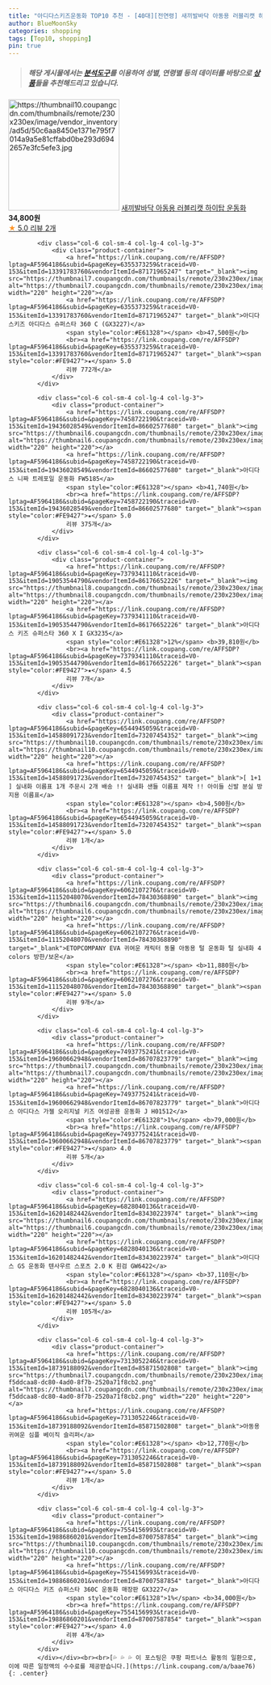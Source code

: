 ```yaml
---
title: "아디다스키즈운동화 TOP10 추천 - [40대][전연령] 새끼발바닥 아동용 러블리캣 하이탑 운동화"
author: BlueMoonSky
categories: shopping
tags: [Top10, shopping]
pin: true
---
```


> ##### 해당 게시물에서는 [**분석도구**](https://itemscout.io/)를 이용하여 **성별**, **연령별** 등의 데이터를 바탕으로 [**상품**](https://link.coupang.com/a/baae76)들을 추천해드리고 있습니다.
<div class="container"><div class="row">
            <div class="col-6 col-sm-4 col-lg-4 col-lg-3">
                <div class="product-container">
                    <a href="https://link.coupang.com/re/AFFSDP?lptag=AF5964186&subid=&pageKey=6003952&traceid=V0-153&itemId=26925352&vendorItemId=3039729027" target="_blank"><img src="https://thumbnail10.coupangcdn.com/thumbnails/remote/230x230ex/image/vendor_inventory/ad5d/50c6aa8450e1371e795f7014a9a5e81cffabd0be293d6942657e3fc5efe3.jpg" alt="https://thumbnail10.coupangcdn.com/thumbnails/remote/230x230ex/image/vendor_inventory/ad5d/50c6aa8450e1371e795f7014a9a5e81cffabd0be293d6942657e3fc5efe3.jpg" width="220" height="220"></a>
                    <a href="https://link.coupang.com/re/AFFSDP?lptag=AF5964186&subid=&pageKey=6003952&traceid=V0-153&itemId=26925352&vendorItemId=3039729027" target="_blank">새끼발바닥 아동용 러블리캣 하이탑 운동화</a>
                    <span style="color:#E61328"></span> <b>34,800원</b>
                    <br><a href="https://link.coupang.com/re/AFFSDP?lptag=AF5964186&subid=&pageKey=6003952&traceid=V0-153&itemId=26925352&vendorItemId=3039729027" target="_blank"><span style="color:#FE9427">★</span> 5.0
                    리뷰 2개</a>
                </div>
            </div>
            
            <div class="col-6 col-sm-4 col-lg-4 col-lg-3">
                <div class="product-container">
                    <a href="https://link.coupang.com/re/AFFSDP?lptag=AF5964186&subid=&pageKey=6355373259&traceid=V0-153&itemId=13391783760&vendorItemId=87171965247" target="_blank"><img src="https://thumbnail7.coupangcdn.com/thumbnails/remote/230x230ex/image/vendor_inventory/a547/e3f441e68ae70d39db9d2e64bacfd0160b8e025205c8d4d1f654ae5e91dd.png" alt="https://thumbnail7.coupangcdn.com/thumbnails/remote/230x230ex/image/vendor_inventory/a547/e3f441e68ae70d39db9d2e64bacfd0160b8e025205c8d4d1f654ae5e91dd.png" width="220" height="220"></a>
                    <a href="https://link.coupang.com/re/AFFSDP?lptag=AF5964186&subid=&pageKey=6355373259&traceid=V0-153&itemId=13391783760&vendorItemId=87171965247" target="_blank">아디다스키즈 아디다스 슈퍼스타 360 C (GX3227)</a>
                    <span style="color:#E61328"></span> <b>47,500원</b>
                    <br><a href="https://link.coupang.com/re/AFFSDP?lptag=AF5964186&subid=&pageKey=6355373259&traceid=V0-153&itemId=13391783760&vendorItemId=87171965247" target="_blank"><span style="color:#FE9427">★</span> 5.0
                    리뷰 772개</a>
                </div>
            </div>
            
            <div class="col-6 col-sm-4 col-lg-4 col-lg-3">
                <div class="product-container">
                    <a href="https://link.coupang.com/re/AFFSDP?lptag=AF5964186&subid=&pageKey=7458722190&traceid=V0-153&itemId=19436028549&vendorItemId=86602577680" target="_blank"><img src="https://thumbnail6.coupangcdn.com/thumbnails/remote/230x230ex/image/vendor_inventory/0af9/ac0e3f862e65fb0bd5f3b34ff4bc7ca313079199bab318527d47c5b08c82.jpg" alt="https://thumbnail6.coupangcdn.com/thumbnails/remote/230x230ex/image/vendor_inventory/0af9/ac0e3f862e65fb0bd5f3b34ff4bc7ca313079199bab318527d47c5b08c82.jpg" width="220" height="220"></a>
                    <a href="https://link.coupang.com/re/AFFSDP?lptag=AF5964186&subid=&pageKey=7458722190&traceid=V0-153&itemId=19436028549&vendorItemId=86602577680" target="_blank">아디다스 니짜 트레포일 운동화 FW5185</a>
                    <span style="color:#E61328"></span> <b>41,740원</b>
                    <br><a href="https://link.coupang.com/re/AFFSDP?lptag=AF5964186&subid=&pageKey=7458722190&traceid=V0-153&itemId=19436028549&vendorItemId=86602577680" target="_blank"><span style="color:#FE9427">★</span> 5.0
                    리뷰 375개</a>
                </div>
            </div>
            
            <div class="col-6 col-sm-4 col-lg-4 col-lg-3">
                <div class="product-container">
                    <a href="https://link.coupang.com/re/AFFSDP?lptag=AF5964186&subid=&pageKey=7379341110&traceid=V0-153&itemId=19053544790&vendorItemId=86176652226" target="_blank"><img src="https://thumbnail8.coupangcdn.com/thumbnails/remote/230x230ex/image/vendor_inventory/2784/c0f836f6942742b37894b921f17f03bba44e9408cf2dea2cce690f0bdfdf.png" alt="https://thumbnail8.coupangcdn.com/thumbnails/remote/230x230ex/image/vendor_inventory/2784/c0f836f6942742b37894b921f17f03bba44e9408cf2dea2cce690f0bdfdf.png" width="220" height="220"></a>
                    <a href="https://link.coupang.com/re/AFFSDP?lptag=AF5964186&subid=&pageKey=7379341110&traceid=V0-153&itemId=19053544790&vendorItemId=86176652226" target="_blank">아디다스 키즈 슈퍼스타 360 X I GX3235</a>
                    <span style="color:#E61328">12%</span> <b>39,810원</b>
                    <br><a href="https://link.coupang.com/re/AFFSDP?lptag=AF5964186&subid=&pageKey=7379341110&traceid=V0-153&itemId=19053544790&vendorItemId=86176652226" target="_blank"><span style="color:#FE9427">★</span> 4.5
                    리뷰 7개</a>
                </div>
            </div>
            
            <div class="col-6 col-sm-4 col-lg-4 col-lg-3">
                <div class="product-container">
                    <a href="https://link.coupang.com/re/AFFSDP?lptag=AF5964186&subid=&pageKey=6544945059&traceid=V0-153&itemId=14588091723&vendorItemId=73207454352" target="_blank"><img src="https://thumbnail10.coupangcdn.com/thumbnails/remote/230x230ex/image/vendor_inventory/876b/093956f1faefd5a0544af7af5f4e981737e0f0a916aefe96d470247f0323.jpg" alt="https://thumbnail10.coupangcdn.com/thumbnails/remote/230x230ex/image/vendor_inventory/876b/093956f1faefd5a0544af7af5f4e981737e0f0a916aefe96d470247f0323.jpg" width="220" height="220"></a>
                    <a href="https://link.coupang.com/re/AFFSDP?lptag=AF5964186&subid=&pageKey=6544945059&traceid=V0-153&itemId=14588091723&vendorItemId=73207454352" target="_blank">[ 1+1 ] 실내화 이름표 1개 주문시 2개 배송 !! 실내화 샌들 이름표 제작 !! 아이들 신발 분실 방지용 이름표</a>
                    <span style="color:#E61328"></span> <b>4,500원</b>
                    <br><a href="https://link.coupang.com/re/AFFSDP?lptag=AF5964186&subid=&pageKey=6544945059&traceid=V0-153&itemId=14588091723&vendorItemId=73207454352" target="_blank"><span style="color:#FE9427">★</span> 5.0
                    리뷰 1개</a>
                </div>
            </div>
            
            <div class="col-6 col-sm-4 col-lg-4 col-lg-3">
                <div class="product-container">
                    <a href="https://link.coupang.com/re/AFFSDP?lptag=AF5964186&subid=&pageKey=6062107276&traceid=V0-153&itemId=11152048070&vendorItemId=78430368890" target="_blank"><img src="https://thumbnail6.coupangcdn.com/thumbnails/remote/230x230ex/image/vendor_inventory/4b2f/9196657190bb56cfef5545955a5f8528813db8eb5e6f86a0bd9854caecdc.jpg" alt="https://thumbnail6.coupangcdn.com/thumbnails/remote/230x230ex/image/vendor_inventory/4b2f/9196657190bb56cfef5545955a5f8528813db8eb5e6f86a0bd9854caecdc.jpg" width="220" height="220"></a>
                    <a href="https://link.coupang.com/re/AFFSDP?lptag=AF5964186&subid=&pageKey=6062107276&traceid=V0-153&itemId=11152048070&vendorItemId=78430368890" target="_blank">ETOPCOMPANY EVA 귀여운 캐릭터 동물 아동용 털 운동화 털 실내화 4 colors 방한/보온</a>
                    <span style="color:#E61328"></span> <b>11,880원</b>
                    <br><a href="https://link.coupang.com/re/AFFSDP?lptag=AF5964186&subid=&pageKey=6062107276&traceid=V0-153&itemId=11152048070&vendorItemId=78430368890" target="_blank"><span style="color:#FE9427">★</span> 5.0
                    리뷰 9개</a>
                </div>
            </div>
            
            <div class="col-6 col-sm-4 col-lg-4 col-lg-3">
                <div class="product-container">
                    <a href="https://link.coupang.com/re/AFFSDP?lptag=AF5964186&subid=&pageKey=7493775241&traceid=V0-153&itemId=19600662948&vendorItemId=86707823779" target="_blank"><img src="https://thumbnail7.coupangcdn.com/thumbnails/remote/230x230ex/image/vendor_inventory/5bfe/cbb83fc1584503393248c777633950eac4fd0a7e389754e508cef877727b.jpg" alt="https://thumbnail7.coupangcdn.com/thumbnails/remote/230x230ex/image/vendor_inventory/5bfe/cbb83fc1584503393248c777633950eac4fd0a7e389754e508cef877727b.jpg" width="220" height="220"></a>
                    <a href="https://link.coupang.com/re/AFFSDP?lptag=AF5964186&subid=&pageKey=7493775241&traceid=V0-153&itemId=19600662948&vendorItemId=86707823779" target="_blank">아디다스 아디다스 가젤 오리지널 키즈 여성공용 운동화 J H01512</a>
                    <span style="color:#E61328">1%</span> <b>79,000원</b>
                    <br><a href="https://link.coupang.com/re/AFFSDP?lptag=AF5964186&subid=&pageKey=7493775241&traceid=V0-153&itemId=19600662948&vendorItemId=86707823779" target="_blank"><span style="color:#FE9427">★</span> 4.0
                    리뷰 5개</a>
                </div>
            </div>
            
            <div class="col-6 col-sm-4 col-lg-4 col-lg-3">
                <div class="product-container">
                    <a href="https://link.coupang.com/re/AFFSDP?lptag=AF5964186&subid=&pageKey=6828040136&traceid=V0-153&itemId=16201482442&vendorItemId=83430223974" target="_blank"><img src="https://thumbnail6.coupangcdn.com/thumbnails/remote/230x230ex/image/vendor_inventory/e63b/884daaa1df339ab5df95b116c3cc95d81d67a17c9dd278cbe58d8e481607.jpg" alt="https://thumbnail6.coupangcdn.com/thumbnails/remote/230x230ex/image/vendor_inventory/e63b/884daaa1df339ab5df95b116c3cc95d81d67a17c9dd278cbe58d8e481607.jpg" width="220" height="220"></a>
                    <a href="https://link.coupang.com/re/AFFSDP?lptag=AF5964186&subid=&pageKey=6828040136&traceid=V0-153&itemId=16201482442&vendorItemId=83430223974" target="_blank">아디다스 GS 운동화 텐사우르 스포츠 2.0 K 흰검 GW6422</a>
                    <span style="color:#E61328"></span> <b>37,110원</b>
                    <br><a href="https://link.coupang.com/re/AFFSDP?lptag=AF5964186&subid=&pageKey=6828040136&traceid=V0-153&itemId=16201482442&vendorItemId=83430223974" target="_blank"><span style="color:#FE9427">★</span> 5.0
                    리뷰 105개</a>
                </div>
            </div>
            
            <div class="col-6 col-sm-4 col-lg-4 col-lg-3">
                <div class="product-container">
                    <a href="https://link.coupang.com/re/AFFSDP?lptag=AF5964186&subid=&pageKey=7313052246&traceid=V0-153&itemId=18739188092&vendorItemId=85871502808" target="_blank"><img src="https://thumbnail7.coupangcdn.com/thumbnails/remote/230x230ex/image/retail/images/3851253715562127-f5ddcaa8-dc80-4ad0-8f7b-2520a71f8cb2.png" alt="https://thumbnail7.coupangcdn.com/thumbnails/remote/230x230ex/image/retail/images/3851253715562127-f5ddcaa8-dc80-4ad0-8f7b-2520a71f8cb2.png" width="220" height="220"></a>
                    <a href="https://link.coupang.com/re/AFFSDP?lptag=AF5964186&subid=&pageKey=7313052246&traceid=V0-153&itemId=18739188092&vendorItemId=85871502808" target="_blank">아동용 귀여운 심플 베이직 슬리퍼</a>
                    <span style="color:#E61328"></span> <b>12,770원</b>
                    <br><a href="https://link.coupang.com/re/AFFSDP?lptag=AF5964186&subid=&pageKey=7313052246&traceid=V0-153&itemId=18739188092&vendorItemId=85871502808" target="_blank"><span style="color:#FE9427">★</span> 5.0
                    리뷰 1개</a>
                </div>
            </div>
            
            <div class="col-6 col-sm-4 col-lg-4 col-lg-3">
                <div class="product-container">
                    <a href="https://link.coupang.com/re/AFFSDP?lptag=AF5964186&subid=&pageKey=7554156993&traceid=V0-153&itemId=19886860201&vendorItemId=87007587854" target="_blank"><img src="https://thumbnail10.coupangcdn.com/thumbnails/remote/230x230ex/image/vendor_inventory/bf36/927060e888b62c630d90761a51f4c594d629b0b02cb74f56bf12f275b9f1.jpg" alt="https://thumbnail10.coupangcdn.com/thumbnails/remote/230x230ex/image/vendor_inventory/bf36/927060e888b62c630d90761a51f4c594d629b0b02cb74f56bf12f275b9f1.jpg" width="220" height="220"></a>
                    <a href="https://link.coupang.com/re/AFFSDP?lptag=AF5964186&subid=&pageKey=7554156993&traceid=V0-153&itemId=19886860201&vendorItemId=87007587854" target="_blank">아디다스 아디다스 키즈 슈퍼스타 360C 운동화 매장판 GX3227</a>
                    <span style="color:#E61328">1%</span> <b>34,000원</b>
                    <br><a href="https://link.coupang.com/re/AFFSDP?lptag=AF5964186&subid=&pageKey=7554156993&traceid=V0-153&itemId=19886860201&vendorItemId=87007587854" target="_blank"><span style="color:#FE9427">★</span> 4.0
                    리뷰 4개</a>
                </div>
            </div>
            </div></div><br><br>[💦 💦 💦 이 포스팅은 쿠팡 파트너스 활동의 일환으로, 이에 따른 일정액의 수수료를 제공받습니다.](https://link.coupang.com/a/baae76){: .center}